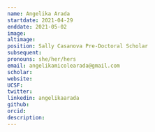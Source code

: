 ```yaml
---
name: Angelika Arada
startdate: 2021-04-29
enddate: 2021-05-02
image:
altimage:
position: Sally Casanova Pre-Doctoral Scholar
subsequent:
pronouns: she/her/hers
email: angelikamicolearada@gmail.com
scholar:
website:
UCSF:
twitter:
linkedin: angelikaarada
github:
orcid:
description:
---
```

